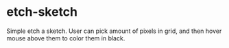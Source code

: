 # etch-sketch

Simple etch a sketch. User can pick amount of pixels in grid, and then hover mouse above them to color them in black.
